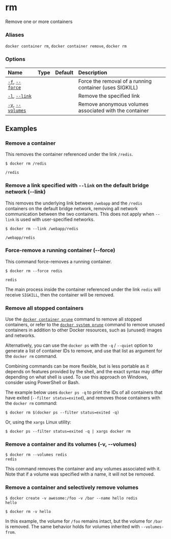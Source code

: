 # rm

<!---MARKER_GEN_START-->
Remove one or more containers

### Aliases

`docker container rm`, `docker container remove`, `docker rm`

### Options

| Name                                      | Type | Default | Description                                             |
|:------------------------------------------|:-----|:--------|:--------------------------------------------------------|
| [`-f`](#force), [`--force`](#force)       |      |         | Force the removal of a running container (uses SIGKILL) |
| [`-l`](#link), [`--link`](#link)          |      |         | Remove the specified link                               |
| [`-v`](#volumes), [`--volumes`](#volumes) |      |         | Remove anonymous volumes associated with the container  |


<!---MARKER_GEN_END-->

## Examples

### Remove a container

This removes the container referenced under the link `/redis`.

```console
$ docker rm /redis

/redis
```

### <a name="link"></a> Remove a link specified with `--link` on the default bridge network (--link)

This removes the underlying link between `/webapp` and the `/redis`
containers on the default bridge network, removing all network communication
between the two containers. This does not apply when `--link` is used with
user-specified networks.

```console
$ docker rm --link /webapp/redis

/webapp/redis
```

### <a name="force"></a> Force-remove a running container (--force)

This command force-removes a running container.

```console
$ docker rm --force redis

redis
```

The main process inside the container referenced under the link `redis` will receive
`SIGKILL`, then the container will be removed.

### Remove all stopped containers

Use the [`docker container prune`](container_prune.md) command to remove all
stopped containers, or refer to the [`docker system prune`](system_prune.md)
command to remove unused containers in addition to other Docker resources, such
as (unused) images and networks.

Alternatively, you can use the `docker ps` with the `-q` / `--quiet` option to
generate a list of container IDs to remove, and use that list as argument for
the `docker rm` command.

Combining commands can be more flexible, but is less portable as it depends
on features provided by the shell, and the exact syntax may differ depending on
what shell is used. To use this approach on Windows, consider using PowerShell
or Bash.

The example below uses `docker ps -q` to print the IDs of all containers that
have exited (`--filter status=exited`), and removes those containers with
the `docker rm` command:

```console
$ docker rm $(docker ps --filter status=exited -q)
```

Or, using the `xargs` Linux utility:

```console
$ docker ps --filter status=exited -q | xargs docker rm
```

### <a name="volumes"></a> Remove a container and its volumes (-v, --volumes)

```console
$ docker rm --volumes redis
redis
```

This command removes the container and any volumes associated with it.
Note that if a volume was specified with a name, it will not be removed.

### Remove a container and selectively remove volumes

```console
$ docker create -v awesome:/foo -v /bar --name hello redis
hello

$ docker rm -v hello
```

In this example, the volume for `/foo` remains intact, but the volume for
`/bar` is removed. The same behavior holds for volumes inherited with
`--volumes-from`.
